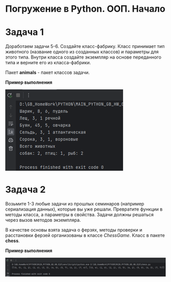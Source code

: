 # Погружение в Python. ООП. Начало

# Задача 1
Доработаем задачи 5-6. Создайте класс-фабрику.
Класс принимает тип животного (название одного из созданных классов) и параметры для этого типа.
Внутри класса создайте экземпляр на основе переданного типа и верните его из класса-фабрики.

Пакет **animals** - пакет классов задачи. 

**Пример выполнения**

![img.png](img/img_1-01.png)


# Задача 2
Возьмите 1-3 любые задачи из прошлых семинаров (например сериализация данных), которые вы уже решали. 
Превратите функции в методы класса, а параметры в свойства. Задачи должны решаться через вызов методов экземпляра.

В качестве основы взята задача о ферзях, методы проверки и расстановки ферзей организованы в классе _ChessGame_. 
Класс в пакете **chess**.

**Пример выполнения**

![img.png](img/img_2-01.png)
